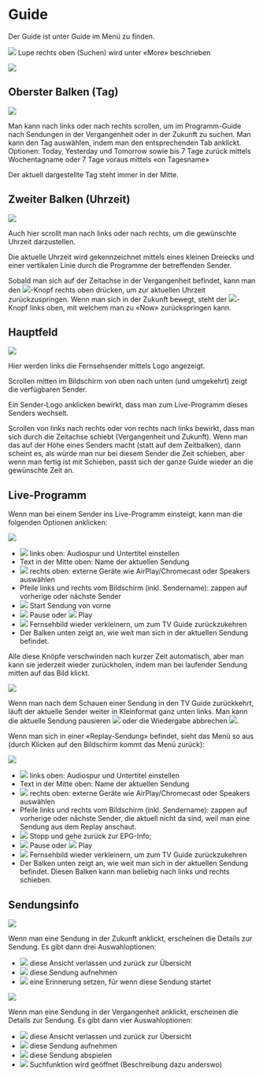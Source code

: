 # Guide

Der Guide ist unter Guide im Menü zu finden.

![](../img/mobile/guideLupe.png) Lupe rechts oben (Suchen) wird unter «More» beschrieben

![](../img/mobile/guideSenderliste.jpg)

## Oberster Balken (Tag)

![](../img/mobile/guideBalken.png)

Man kann nach links oder nach rechts scrollen, um im Programm-Guide nach Sendungen in der Vergangenheit oder in der Zukunft zu suchen. Man kann den Tag auswählen, indem man den entsprechenden Tab anklickt. Optionen: Today, Yesterday und Tomorrow sowie bis 7 Tage zurück mittels Wochentagname oder 7 Tage voraus mittels «on Tagesname»

Der aktuell dargestellte Tag steht immer in der Mitte.

## Zweiter Balken (Uhrzeit)

![](../img/mobile/guideZweiterBalken.png)

Auch hier scrollt man nach links oder nach rechts, um die gewünschte Uhrzeit darzustellen.

Die aktuelle Uhrzeit wird gekennzeichnet mittels eines kleinen Dreiecks und einer vertikalen Linie durch die Programme der betreffenden Sender.

Sobald man sich auf der Zeitachse in der Vergangenheit befindet, kann man den ![](../img/mobile/guideNowButtonRight.png)-Knopf rechts oben drücken, um zur aktuellen Uhrzeit zurückzuspringen. Wenn man sich in der Zukunft bewegt, steht der ![](../img/mobile/guideNowButtonLeft.png)-Knopf links oben, mit welchem man zu «Now» zurückspringen kann.

## Hauptfeld

![](../img/mobile/guideHauptfeld.png)

Hier werden links die Fernsehsender mittels Logo angezeigt.

Scrollen mitten im Bildschirm von oben nach unten (und umgekehrt) zeigt die verfügbaren Sender.

Ein Sender-Logo anklicken bewirkt, dass man zum Live-Programm dieses Senders wechselt.

Scrollen von links nach rechts oder von rechts nach links bewirkt, dass man sich durch die Zeitachse schiebt (Vergangenheit und Zukunft). Wenn man das auf der Höhe eines Senders macht (statt auf dem Zeitbalken), dann scheint es, als würde man nur bei diesem Sender die Zeit schieben, aber wenn man fertig ist mit Schieben, passt sich der ganze Guide wieder an die gewünschte Zeit an.

## Live-Programm

Wenn man bei einem Sender ins Live-Programm einsteigt, kann man die folgenden Optionen anklicken:

![](../img/mobile/guideStream.jpg)


- ![](../img/mobile/guideSprechblase.png) links oben: Audiospur und Untertitel einstellen
- Text in der Mitte oben: Name der aktuellen Sendung
- ![](../img/mobile/guideScreenshare.png) rechts oben: externe Geräte wie AirPlay/Chromecast oder Speakers auswählen
- Pfeile links und rechts vom Bildschirm (inkl. Sendername): zappen auf vorherige oder nächste Sender 
- ![](../img/mobile/guideVonAnfang.png) Start Sendung von vorne
- ![](../img/mobile/guidePause.png) Pause oder ![](../img/mobile/guidePlay.png) Play
- ![](../img/mobile/guideMinimize.png) Fernsehbild wieder verkleinern, um zum TV Guide zurückzukehren
- Der Balken unten zeigt an, wie weit man sich in der aktuellen Sendung befindet.

Alle diese Knöpfe verschwinden nach kurzer Zeit automatisch, aber man kann sie jederzeit wieder zurückholen, indem man bei laufender Sendung mitten auf das Bild klickt.

![](../img/mobile/guideNestedStream.jpg)

Wenn man nach dem Schauen einer Sendung in den TV Guide zurückkehrt, läuft der aktuelle Sender weiter in Kleinformat ganz unten links. Man kann die aktuelle Sendung pausieren ![](../img/mobile/guideMinPause.png) oder die Wiedergabe abbrechen ![](../img/mobile/guideMinExit.png).

Wenn man sich in einer «Replay-Sendung» befindet, sieht das Menü so aus (durch Klicken auf den Bildschirm kommt das Menü zurück):

![](../img/mobile/guideVergStream.png)

- ![](../img/mobile/guideSprechblase.png) links oben: Audiospur und Untertitel einstellen
- Text in der Mitte oben: Name der aktuellen Sendung
- ![](../img/mobile/guideScreenshare.png) rechts oben: externe Geräte wie AirPlay/Chromecast oder Speakers auswählen
- Pfeile links und rechts vom Bildschirm (inkl. Sendername): zappen auf vorherige oder nächste Sender, die aktuell nicht da sind, weil man eine Sendung aus dem Replay anschaut.
- ![](../img/mobile/guideEnde.png) Stopp und gehe zurück zur EPG-Info;
- ![](../img/mobile/guidePause.png) Pause oder ![](../img/mobile/guidePlay.png) Play 
- ![](../img/mobile/guideMinimize.png) Fernsehbild wieder verkleinern, um zum TV Guide zurückzukehren
- Der Balken unten zeigt an, wie weit man sich in der aktuellen Sendung befindet. Diesen Balken kann man beliebig nach links und rechts schieben.

## Sendungsinfo

![](../img/mobile/guideStreamInfo.png)

Wenn man eine Sendung in der Zukunft anklickt, erscheinen die Details zur Sendung.
Es gibt dann drei Auswahloptionen:

- ![](../img/mobile/guideInfoExit.png) diese Ansicht verlassen und zurück zur Übersicht
- ![](../img/mobile/guideInfoRecord.png) diese Sendung aufnehmen
- ![](../img/mobile/guideInfoBell.png) eine Erinnerung setzen, für wenn diese Sendung startet

![](../img/mobile/guideVergStreamInfo.jpg)

Wenn man eine Sendung in der Vergangenheit anklickt, erscheinen die Details zur Sendung.
Es gibt dann vier Auswahloptionen:

- ![](../img/mobile/guideInfoExit.png) diese Ansicht verlassen und zurück zur Übersicht
- ![](../img/mobile/guideInfoRecord.png) diese Sendung aufnehmen
- ![](../img/mobile/guideInfoPlay.jpg) diese Sendung abspielen 
- ![](../img/mobile/guideInfoSearch.jpg) Suchfunktion wird geöffnet (Beschreibung dazu anderswo)